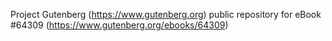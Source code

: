 Project Gutenberg (https://www.gutenberg.org) public repository for
eBook #64309 (https://www.gutenberg.org/ebooks/64309)
